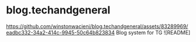 # blog.techandgeneral
https://github.com/winstonwacieni/blog.techandgeneral/assets/83289969/eadbc332-34a2-414c-9945-50c64b823834
Blog system for TG
![README]
